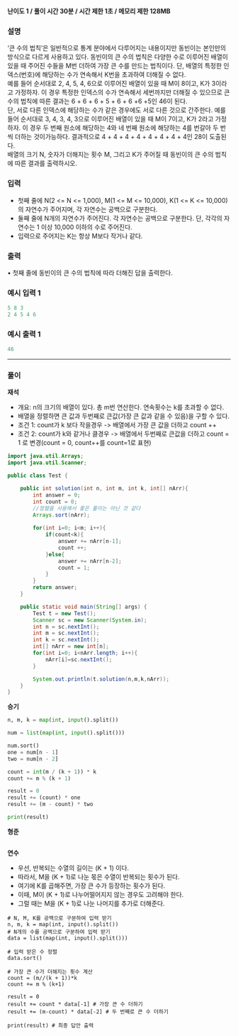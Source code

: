 **난이도 1  /  풀이 시간 30분  /  시간 제한 1초  /  메모리 제한 128MB**

### 설명

‘큰 수의 법칙’은 일반적으로 통계 분야에서 다루어지는 내용이지만 동빈이는 본인만의 방식으로 다르게 사용하고 있다. 동빈이의 큰 수의 법칙은 다양한 수로 이루어진 배열이 있을 때 주어진 수들을 M번 더하여 가장 큰 수를 만드는 법칙이다. 단, 배열의 특정한 인덱스(번호)에 해당하는 수가 연속해서 K번을 초과하여 더해질 수 없다.
<br>
예를 들어 순서대로 2, 4, 5, 4, 6으로 이루어진 배열이 있을 때 M이 8이고, K가 3이라고 가정하자. 이 경우 특정한 인덱스의 수가 연속해서 세번까지만 더해질 수 있으므로 큰 수의 법칙에 따른 결과는 6 + 6 + 6 + 5 + 6 + 6 +6 +5인 46이 된다.
<br>
단, 서로 다른 인덱스에 해당하는 수가 같은 경우에도 서로 다른 것으로 간주한다. 예를 들어 순서대로 3, 4, 3, 4, 3으로 이루어진 배열이 있을 때 M이 7이고, K가 2라고 가정하자. 이 경우 두 번째 원소에 해당하는 4와 네 번째 원소에 해당하는 4를 번갈아 두 번씩 더하는 것이가능하다. 결과적으로 4 + 4 + 4 + 4 + 4 + 4 + 4 + 4인 28이 도출된다.
<br>
배열의 크기 N, 숫자가 더해지는 횟수 M, 그리고 K가 주어질 때 동빈이의 큰 수의 법칙에 따른 결과를 출력하시오.

### 입력

- 첫째 줄에 N(2 <= N <= 1,000), M(1 <= M <= 10,000), K(1 <= K <= 10,000)의 자연수가 주어지며, 각 자연수는 공백으로 구분한다.
- 둘째 줄에 N개의 자연수가 주어진다. 각 자연수는 공백으로 구분한다. 단, 각각의 자연수는 1 이상 10,000 이하의 수로 주어진다.
- 입력으로 주어지는 K는 항상 M보다 작거나 같다.

### 출력
• 첫째 줄에 동빈이의 큰 수의 법칙에 따라 더해진 답을 출력한다.

### 예시 입력 1

```java
5 8 3
2 4 5 4 6
```

### 예시 출력 1

```java
46
```

---
### **풀이**

**재석** <br>
- 개요: n의 크기의 배열이 있다. 총 m번 연산한다. 연속횟수는 k를 초과할 수 없다.
- 배열을 정렬하면 큰 값과 두번째로 큰값(가장 큰 값과 같을 수 있음)을 구할 수 있다.
- 조건 1: count가 k 보다 작을경우 -> 배열에서 가장 큰 값을 더하고 count ++
- 조건 2: count가 k와 같거나 클경우 -> 배열에서 두번째로 큰값을 더하고 count = 1 로 변경(count = 0, count++를 count=1로 표현)

```java
import java.util.Arrays;
import java.util.Scanner;

public class Test {

    public int solution(int n, int m, int k, int[] nArr){
        int answer = 0;
        int count = 0;
        //정렬을 사용해서 좋은 풀이는 아닌 것 같다
        Arrays.sort(nArr);
        
        for(int i=0; i<m; i++){
            if(count<k){
                answer += nArr[n-1];
                count ++;
            }else{
                answer += nArr[n-2];
                count = 1;
            }
        }
        return answer;
    }

    public static void main(String[] args) {
        Test t = new Test();
        Scanner sc = new Scanner(System.in);
        int n = sc.nextInt();
        int m = sc.nextInt();
        int k = sc.nextInt();
        int[] nArr = new int[n];
        for(int i=0; i<nArr.length; i++){
            nArr[i]=sc.nextInt();
        }

        System.out.println(t.solution(n,m,k,nArr));
    }
}

```

**승기** <br>

```python
n, m, k = map(int, input().split())

num = list(map(int, input().split()))

num.sort()
one = num[n - 1]
two = num[n - 2]

count = int(m / (k + 1)) * k
count += m % (k + 1)

result = 0
result += (count) * one
result += (m - count) * two

print(result)
```

**형준** <br>

```java

```

**연수** <br>
- 우선, 반복되는 수열의 길이는 (K + 1) 이다.
- 따라서, M을 (K + 1)로 나눈 몫은 수열이 반복되는 횟수가 된다.
- 여기에 K를 곱해주면, 가장 큰 수가 등장하는 횟수가 된다.
- 이때, M이 (K + 1)로 나누어떨어지지 않는 경우도 고려해야 한다.
- 그럴 때는 M을 (K + 1)로 나눈 나머지를 추가로 더해준다.

```
# N, M, K를 공백으로 구분하여 입력 받기
n, m, k = map(int, input().split())
# N개의 수를 공백으로 구분하여 입력 받기
data = list(map(int, input().split()))

# 입력 받은 수 정렬
data.sort() 

# 가장 큰 수가 더해지는 횟수 계산
count = (m//(k + 1))*k
count += m % (k+1)

result = 0
result += count * data[-1] # 가장 큰 수 더하기
result += (m-count) * data[-2] # 두 번째로 큰 수 더하기

print(result) # 최종 답안 출력
```
